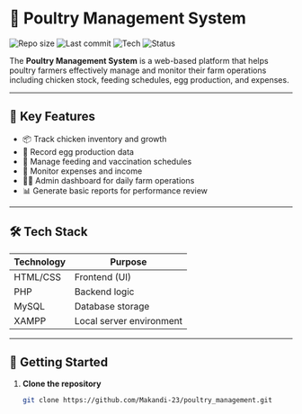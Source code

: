 # 🐔 Poultry Management System

![Repo size](https://img.shields.io/github/repo-size/Makandi-23/poultry_management)
![Last commit](https://img.shields.io/github/last-commit/Makandi-23/poultry_management)
![Tech](https://img.shields.io/badge/Tech%20stack-HTML%2C%20CSS%2C%20PHP%2C%20MySQL-green)
![Status](https://img.shields.io/badge/Status-In%20Progress-yellow)

The **Poultry Management System** is a web-based platform that helps poultry farmers effectively manage and monitor their farm operations including chicken stock, feeding schedules, egg production, and expenses.

---

## 🐣 Key Features

- 📦 Track chicken inventory and growth
- 🥚 Record egg production data
- 📅 Manage feeding and vaccination schedules
- 💸 Monitor expenses and income
- 🧑‍💼 Admin dashboard for daily farm operations
- 📊 Generate basic reports for performance review

---

## 🛠️ Tech Stack

| Technology | Purpose               |
|------------|-----------------------|
| HTML/CSS   | Frontend (UI)         |
| PHP        | Backend logic         |
| MySQL      | Database storage      |
| XAMPP      | Local server environment |

---

## 🚀 Getting Started

1. **Clone the repository**

   ```bash
   git clone https://github.com/Makandi-23/poultry_management.git
